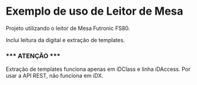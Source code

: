 # Exemplo de uso de Leitor de Mesa

Projeto utilizando o leitor de Mesa Futronic FS80.

Inclui leitura da digital e extração de templates.

### *** ATENÇÃO ***

Extração de templates funciona apenas em iDClass e linha iDAccess. Por usar a API REST, não funciona em iDX.
